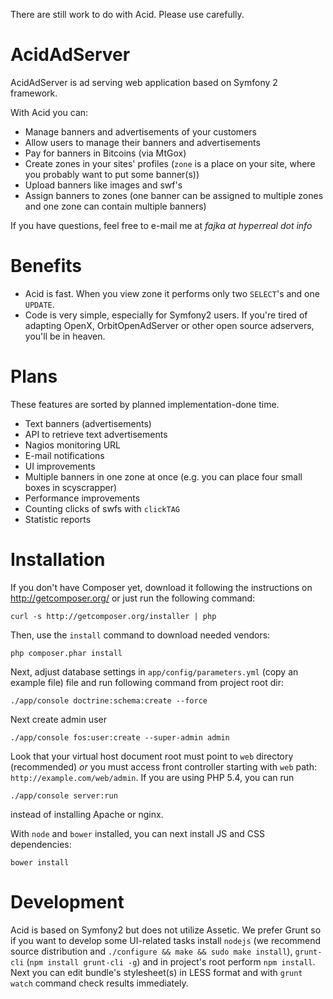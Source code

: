 There are still work to do with Acid. Please use carefully.

# AcidAdServer

AcidAdServer is ad serving web application based on Symfony 2 framework.

With Acid you can:

 * Manage banners and advertisements of your customers
 * Allow users to manage their banners and advertisements
 * Pay for banners in Bitcoins (via MtGox)
 * Create zones in your sites' profiles (`zone` is a place on your site, where you probably want to put some banner(s))
 * Upload banners like images and swf's
 * Assign banners to zones (one banner can be assigned to multiple zones and one zone can contain multiple banners)

If you have questions, feel free to e-mail me at *fajka at hyperreal dot info*

# Benefits

 * Acid is fast. When you view zone it performs only two `SELECT`'s and one `UPDATE`.
 * Code is very simple, especially for Symfony2 users. If you're tired of adapting OpenX, OrbitOpenAdServer or other
   open source adservers, you'll be in heaven.

# Plans

These features are sorted by planned implementation-done time.

 * Text banners (advertisements)
 * API to retrieve text advertisements
 * Nagios monitoring URL
 * E-mail notifications
 * UI improvements
 * Multiple banners in one zone at once (e.g. you can place 
   four small boxes in scyscrapper)
 * Performance improvements
 * Counting clicks of swfs with `clickTAG`
 * Statistic reports

# Installation

If you don't have Composer yet, download it following the 
instructions on http://getcomposer.org/ or just run the 
following command:

    curl -s http://getcomposer.org/installer | php

Then, use the `install` command to download needed vendors:

    php composer.phar install

Next, adjust database settings in `app/config/parameters.yml` (copy an example file) file and run
following command from project root dir:

    ./app/console doctrine:schema:create --force
    
Next create admin user
    
    ./app/console fos:user:create --super-admin admin

Look that your virtual host document root must point to `web` directory (recommended) *or* you must access front
controller starting with `web` path: `http://example.com/web/admin`. If you are using PHP 5.4, you can run

    ./app/console server:run
   
instead of installing Apache or nginx.

With `node` and `bower` installed, you can next install JS and CSS
dependencies:

    bower install

# Development

Acid is based on Symfony2 but does not utilize Assetic. We prefer Grunt so if you want to develop some UI-related tasks
install `nodejs` (we recommend source distribution and `./configure && make && sudo make install`), `grunt-cli`
(`npm install grunt-cli -g`) and in project's root perform `npm install`. Next you can edit bundle's stylesheet(s) in
LESS format and with `grunt watch` command check results immediately.

